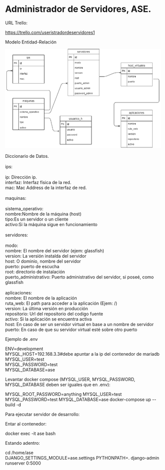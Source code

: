 # Administrador de Servidores, ASE.

URL Trello:

https://trello.com/useristradordeservidores1

Modelo Entidad-Relación

<img src="EntidadRelacionDB-ASE.png">

Diccionario de Datos.<br />
<br />
ips:<br />
<br />
ip: Dirección ip.<br />
interfaz: Interfaz física de la red.<br />
mac: Mac Address de la interfaz de red.<br />
<br />
maquinas:<br />
<br />
sistema_operativo:<br />
nombre:Nombre de la máquina (host)<br />
tipo:Es un servidor o un cliente<br />
activo:Si la máquina sigue en funcionamiento<br />
<br />
servidores:<br />
<br />
modo:<br />
nombre: El nombre del servidor (ejem: glassfish)<br />
version: La versión instalda del servidor<br />
host: O dominio, nombre del servidor<br />
puerto: puerto de escucha<br />
root: directorio de instalación<br />
puerto_administrativo: Puerto administrativo del servidor, si poseé, como glassfish<br />
<br />
aplicaciones:<br />
nombre: El nombre de la aplicación<br />
ruta_web: El path para acceder a la aplicación (Ejem: /)<br />
version: La última versión en producción<br />
repositorio: Url del repositorio del codigo fuente<br />
activo: Si la aplicación se encuentra activa<br />
host: En caso de ser un servidor virtual en base a un nombre de servidor<br />
puerto: En caso de que su servidor virtual esté sobre otro puerto<br />

Ejemplo de .env

ENV=development<br />
MYSQL_HOST=192.168.3.3#debe apuntar a la ip del contenedor de mariadb<br/>
MYSQL_USER=test<br />
MYSQL_PASSWORD=test<br />
MYSQL_DATABASE=ase<br />

Levantar docker compose (MYSQL_USER, MYSQL_PASSWORD, MYSQL_DATABASE deben ser iguales que en .env):

MYSQL_ROOT_PASSWORD=anything MYSQL_USER=test MYSQL_PASSWORD=test MYSQL_DATABASE=ase docker-compose up --build -d

Para ejecutar servidor de desarrollo:

Entar al contenedor: 

docker exec -it ase bash

Estando adentro:

cd /home/ase<br />
DJANGO_SETTINGS_MODULE=ase.settings PYTHONPATH=. django-admin runserver 0:5000<br />